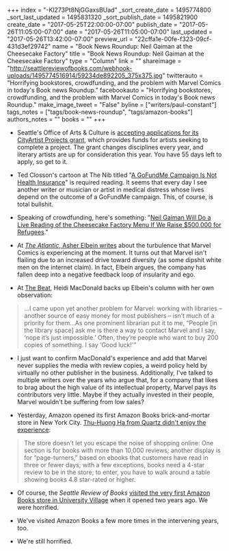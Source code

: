 +++
index = "-Kl273Pt8NjGGaxsBUad"
_sort_create_date = 1495774800
_sort_last_updated = 1495831320
_sort_publish_date = 1495821900
create_date = "2017-05-25T22:00:00-07:00"
publish_date = "2017-05-26T11:05:00-07:00"
date = "2017-05-26T11:05:00-07:00"
last_updated = "2017-05-26T13:42:00-07:00"
preview_url = "22cffa1e-00fe-f323-09cf-431d3ef29742"
name = "Book News Roundup: Neil Gaiman at the Cheesecake Factory"
title = "Book News Roundup: Neil Gaiman at the Cheesecake Factory"
type = "Column"
link = ""
shareimage = "http://seattlereviewofbooks.com/webhook-uploads/1495774516914/59234de892205_375x375.jpg"
twitterauto = "Horrifying bookstores, crowdfunding, and the problem with Marvel Comics in today's Book news Roundup."
facebookauto = "Horrifying bookstores, crowdfunding, and the problem with Marvel Comics in today's Book news Roundup."
make_image_tweet = "False"
byline = ["writers/paul-constant"]
tags_notes = ["tags/book-news-roundup", "tags/amazon-books"]
authors_notes = ""
books = ""
+++
* Seattle's Office of Arts & Culture is [accepting applications for its CityArtist Projects grant](http://www.seattle.gov/arts/cityartist-projects), which provides funds for artists seeking to complete a project. The grant changes disciplines every year, and literary artists are up for consideration this year. You have 55 days left to apply, so get to it.

* Ted Closson's cartoon at The Nib titled "[A GoFundMe Campaign Is Not Health Insurance](https://thenib.com/a-gofundme-campaign-is-not-health-insurance)" is required reading. It seems that every day I see another writer or musician or artist in medical distress whose lives depend on the outcome of a GoFundMe campaign. This, of course, is total bullshit.

* Speaking of crowdfunding, here's something: "[Neil Gaiman Will Do a Live Reading of the Cheesecake Factory Menu If We Raise $500,000 for Refugees](https://www.crowdrise.com/neil-gaiman-will-do-a-live-reading-of-the-cheesecake-factory-menu-if-we-raise-500000-for-refugees)."

* At [*The Atlantic*, Asher Elbein writes](https://www.theatlantic.com/entertainment/archive/2017/05/the-real-reasons-for-marvel-comics-woes/527127/#article-comments?utm_source=twb) about the turbulence that Marvel Comics is experiencing at the moment. It turns out that Marvel isn't flailing due to an increased drive toward diversity (as some dipshit white men on the internet claim). In fact, Elbein argues, the company has fallen deep into a negative feedback loop of insularity and ego.

* At [The Beat](http://www.comicsbeat.com/along-with-all-its-other-problems-marvel-also-has-a-library-problem/), Heidi MacDonald backs up Elbein's column with her own observation:

<blockquote>...I came upon yet another problem for Marvel: working with libraries – another source of easy money for most publishers – isn’t much of a priority for them...As one prominent librarian put it to me, “People [in the library space] ask me is there a way to contact Marvel and I say, ‘nope it’s just impossible.’ Often, they’re people who want to buy 200 copies of something. I say ‘Good luck!'”</blockquote>

* I just want to confirm MacDonald's experience and add that Marvel never supplies the media with review copies, a weird policy held by virtually no other publisher in the business. Additionally, I've talked to multiple writers over the years who argue that, for a company that likes to brag about the high value of its intellectual property, Marvel pays its contributors very little. Maybe if they actually invested in their people, Marvel wouldn't be suffering from low sales?

* Yesterday, Amazon opened its first Amazon Books brick-and-mortar store in New York City. [Thu-Huong Ha from Quartz didn't enjoy the experience](https://qz.com/990164/amazons-first-bookstore-in-new-york-city-sucks-the-joy-out-of-buying-books/):

<blockquote>The store doesn’t let you escape the noise of shopping online: One section is for books with more than 10,000 reviews; another display is for “page-turners,” based on ebooks that customers have read in three or fewer days; with a few exceptions, books need a 4-star review to be in the store; to enter, you have to walk around a table showing books 4.8 star-rated or higher.</blockquote>

* Of course, the *Seattle Review of Books* [visited the very first Amazon Books store in University Village](http://www.seattlereviewofbooks.com/notes/2015/11/09/the-algorithm-method/) when it opened two years ago. We were horrified.

* We've visited Amazon Books a few more times in the intervening years, too. 

* We're still horrified.
